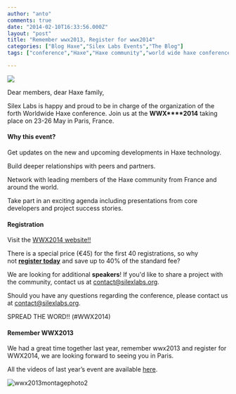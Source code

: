 ```yaml
---
author: "anto"
comments: true
date: "2014-02-10T16:33:56.000Z"
layout: "post"
title: "Remember wwx2013, Register for wwx2014"
categories: ["Blog Haxe","Silex Labs Events","The Blog"]
tags: ["conference","Haxe","Haxe community","world wide haxe conference","wwx2013","wwx2014"]

---
```

![](https://www.silexlabs.org/wp-content/uploads/2014/02/wwx2014-logo-eventbrite-02-687x228.png)




Dear members, dear Haxe family,




Silex Labs is happy and proud to be in charge of the organization of the forth Worldwide Haxe conference. Join us at the **WWX****2014** taking place on 23-26 May in Paris, France.





#### **Why this event?**




Get updates on the new and upcoming developments in Haxe technology.




Build deeper relationships with peers and partners.




Network with leading members of the Haxe community from France and around the world.




Take part in an exciting agenda including presentations from core developers and project success stories.





#### **Registration**




Visit the [WWX2014 website!!](http://wwx.silexlabs.org)




There is a special price (€45) for the first 40 registrations, so why not **[register today](http://wwx.silexlabs.org/2014/)** and save up to 40% of the standard fee?




We are looking for additional **speakers**! If you'd like to share a project with the community, contact us at [contact@silexlabs.org](mailto:contact@silexlabs.org).




Should you have any questions regarding the conference, please contact us at [contact@silexlabs.org](mailto:contact@silexlabs.org).




SPREAD THE WORD!! (#WWX2014)





#### **Remember WWX2013**




We had a great time together last year, remember wwx2013 and register for WWX2014, we are looking forward to seeing you in Paris.




All the videos of last year’s event are available [here](https://www.silexlabs.org/140165/the-blog/wwx2013-was-haxeptional-thanks-to-you-all/).





![wwx2013montagephoto2](https://www.silexlabs.org/wp-content/uploads/2014/02/wwx2013montagephoto2-485x687.png)


